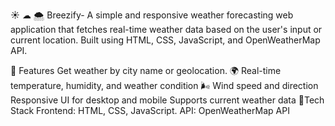 ☀ ☁ 🌨 Breezify- A simple and responsive weather forecasting web application that fetches real-time weather data based on the user's input or current location. Built using HTML, CSS, JavaScript, and OpenWeatherMap API.

🔎 Features Get weather by city name or geolocation.
🌍 Real-time temperature, humidity, and weather condition
🌬 Wind speed and direction
   Responsive UI for desktop and mobile
   Supports current weather data
🚀Tech Stack Frontend: HTML, CSS, JavaScript.
   API: OpenWeatherMap API

